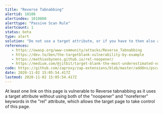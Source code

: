 ```yaml
---
title: "Reverse Tabnabbing"
alertid: 10108
alertindex: 1010800
alerttype: "Passive Scan Rule"
alertcount: 1
status: beta
type: alert
solution: "Do not use a target attribute, or if you have to then also add the attribute: rel='noopener noreferrer'."
references:
   - https://owasp.org/www-community/attacks/Reverse_Tabnabbing
   - https://dev.to/ben/the-targetblank-vulnerability-by-example
   - https://mathiasbynens.github.io/rel-noopener/
   - https://medium.com/@jitbit/target-blank-the-most-underestimated-vulnerability-ever-96e328301f4c
code: https://github.com/zaproxy/zap-extensions/blob/master/addOns/pscanrulesBeta/src/main/java/org/zaproxy/zap/extension/pscanrulesBeta/LinkTargetScanRule.java
date: 2020-11-02 15:05:54.417Z
lastmod: 2020-11-02 15:05:54.417Z
---
```

At least one link on this page is vulnerable to Reverse tabnabbing as it uses a target attribute without using both of the "noopener" and "noreferrer" keywords in the "rel" attribute, which allows the target page to take control of this page.
